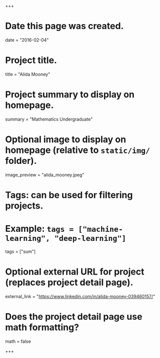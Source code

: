 +++
# Date this page was created.
date = "2016-02-04"

# Project title.
title = "Alida Mooney"

# Project summary to display on homepage.
summary = "Mathematics Undergraduate"

# Optional image to display on homepage (relative to `static/img/` folder).
image_preview = "alida_mooney.jpeg"

# Tags: can be used for filtering projects.
# Example: `tags = ["machine-learning", "deep-learning"]`
tags = ["sum"]

# Optional external URL for project (replaces project detail page).
external_link = "https://www.linkedin.com/in/alida-mooney-039460157/"

# Does the project detail page use math formatting?
math = false

+++
